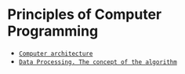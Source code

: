 # Principles of Computer Programming

- [`Computer architecture`](https://george1meshveliani.github.io/PCP/ComputerArchitecture)
- [`Data Processing. The concept of the algorithm`]()
